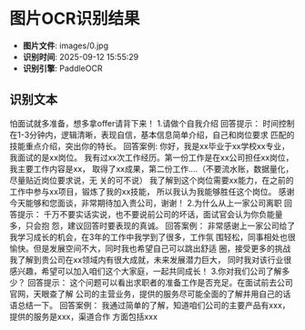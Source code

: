 # 图片OCR识别结果

- **图片文件**: images/0.jpg
- **识别时间**: 2025-09-12 15:55:29
- **识别引擎**: PaddleOCR

## 识别文本

怕面试就多准备，想多拿offer请背下来！
1.请做个自我介绍
回答提示：
时间控制在1-3分钟内，逻辑清晰，表现自信，基本信息简单介绍，自己和岗位要求
匹配的技能重点介绍，突出你的特长。
回答案例:
你好，我是xx毕业于xx学校xx专业，我面试的是xx岗位。
我有过xx次工作经历。第一份工作是在xx公司担任xx岗位，我主要工作内容是xx，
取得了xx成果，第二份工作....（不要流水账，数据量化，尽量贴近岗位要求说，无
关的可不说）
我了解到这个岗位需要xx能力，在之前的工作中参与xx项目，锻炼了我的xx技能，
所以我认为我能够胜任这个岗位。
感谢今天能够和您面谈，非常期待加入贵公司，谢谢！
2.为什么从上一家公司离职
回答提示：
千万不要实话实说，也不要说前公司的坏话，面试官会认为你负能量多，只会抱
怨，建议回答时要表现的真诚。
回答案例：
非常感谢上一家公司给了我学习成长的机会，在3年的工作中我学到了很多，工作氛
围轻松，同事相处也很愉快。但是发展空间不大，同时我也希望自己可以跳出舒适
圈，接受更多的挑战我了解到贵公司在xx领域内有很大成就，未来发展潜力巨大，
同时我对该行业很感兴趣，希望可以加入咱们这个大家庭，一起共同成长！
3.你对我们公司了解多少？
回答提示：
这个问题可以看出求职者的准备工作是否充足。在面试前去公司官网，天眼查了解
公司的主营业务，提供的服务尽可能全面的了解并用自己的话语总结一下。
回答案例：
我通过简单的了解，知道咱们公司的主要产品有xxx，提供的服务是xxx，渠道合作
方面包括xxx
